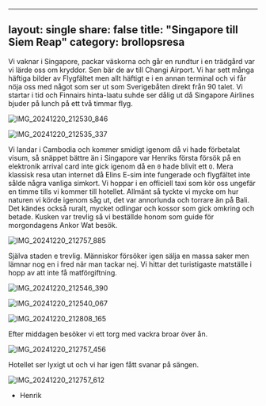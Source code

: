 
---
layout: single
share: false
title: "Singapore till Siem Reap"
category: brollopsresa
---

Vi vaknar i Singapore, packar väskorna och
går en rundtur i en trädgård var vi lärde oss om kryddor.
Sen bär de av till Changi Airport. Vi har sett många häftiga bilder 
av Flygfältet men allt häftigt e i en annan terminal och vi får nöja oss
med något som ser ut som Sverigebåten direkt från 90 talet.
Vi startar i tid och Finnairs hinta-laatu suhde ser dålig ut då Singapore Airlines 
bjuder på lunch på ett två timmar flyg.

![IMG_20241220_212530_846](https://github.com/user-attachments/assets/c9e65936-eeb3-4187-9a34-16fa867a7a8b)

![IMG_20241220_212535_337](https://github.com/user-attachments/assets/9d3e6cc9-825c-4660-a487-0136af403527)



Vi landar i Cambodia och kommer smidigt igenom
då vi hade förbetalat visum, så snäppet bättre än i Singapore var Henriks
första försök på en elektronik arrival card inte gick igenom
då en `0` hade blivit ett `O`. Mera klassisk resa utan internet då Elins
E-sim inte fungerade och flygfältet inte sålde några
vanliga simkort. Vi hoppar i en officiell taxi som kör oss ungefär en timme
tills vi kommer till hotellet. Allmänt så tyckte vi mycke om hur naturen vi körde igenom
såg ut, det var annorlunda och torrare än på Bali. Det kändes också ruralt, mycket odlingar och kossor som gick omkring och betade. Kusken var trevlig så vi beställde honom som guide för
morgondagens Ankor Wat besök.

![IMG_20241220_212757_885](https://github.com/user-attachments/assets/edc2c3c8-30b8-4ef2-bb57-573207d593fa)


Själva staden e trevlig. Människor försöker igen sälja en massa saker
men lämnar nog en i fred när man tackar nej.
Vi hittar det turistigaste matställe i hopp av att inte få matförgiftning.

![IMG_20241220_212546_390](https://github.com/user-attachments/assets/733f5f26-4253-49d0-9299-7d449421dc6f)

![IMG_20241220_212540_067](https://github.com/user-attachments/assets/237e7969-1646-433a-ac69-73706ce4c311)

![IMG_20241220_212808_165](https://github.com/user-attachments/assets/9dedbc7b-a69f-43e2-8ac4-c9862fb8420b)

Efter middagen besöker vi ett torg med vackra broar
över ån.

![IMG_20241220_212757_456](https://github.com/user-attachments/assets/af9f5ef3-50e2-40e7-8e6d-43c809e1788a)


Hotellet ser lyxigt ut och vi har igen fått svanar på sängen. 

![IMG_20241220_212757_612](https://github.com/user-attachments/assets/1b1b5428-a52a-48bc-a69f-cf03f41bb8c6)

- Henrik


